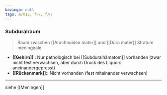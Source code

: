 ```yaml
---
bazinga: null
tags: m/m15, f/💀, f/🧠
---
```

### Subduralraum
> Raum zwischen [[Arachnoidea mater]] und [[Dura mater]] Stratum meningeale

- **[[Gehirn]]**:: Nur pathologisch bei [[Subduralhämatom]] vorhanden (zwar nicht fest verwachsen, aber durch Druck des Liquors aneinandergepresst)
- **[[Rückenmark]]**:: Nicht vorhanden (fest miteinander verwachsen)

---
siehe [[Meningen]]